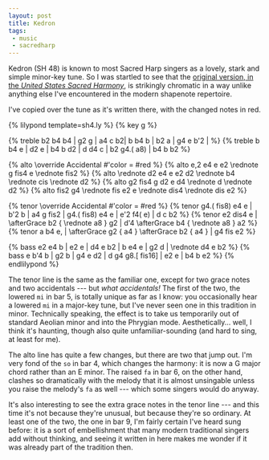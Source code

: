```yaml
---
layout: post
title: Kedron
tags:
 - music
 - sacredharp
---
```


Kedron (SH 48) is known to most Sacred Harp singers as a lovely, stark and
simple minor-key tune. So I was startled to see that the [original
version, in the *United States Sacred
Harmony*](http://people.bethel.edu/~rhomar/TunePages/Kedron.html), is
strikingly chromatic in a way unlike anything else I've encountered in the modern
shapenote repertoire.

I've copied over the tune as it's written there, with the changed notes in red.

{% lilypond template=sh4.ly %}
{% key g %}

{% treble b2 b4 b4 | g2 g | a4 c b2| b b4 b | b2 a | g4 e b'2  | %}
{% treble b b4 e | d2 e | b4 b d2 | d d4 c | b2 g4.( a8) | b4 b b2 %}

{% alto \override Accidental #'color = #red %}
{% alto e,2 e4 e e2 \rednote g fis4 e \rednote fis2 %}
{% alto \rednote d2 e4 e e2 d2 \rednote b4 \rednote cis \rednote d2 %}
{% alto g2 fis4 g d2 e d4 \rednote d \rednote d2 %}
{% alto fis2 g4 \rednote fis e2 e \rednote dis4 \rednote dis  e2 %}

{% tenor \override Accidental #'color = #red %}
{% tenor g4.( fis8) e4 e | b'2 b | a4 g fis2 | g4.( fis8) e4 e | e'2  f4( e) | d c b2 %}
{% tenor e2 dis4 e | \afterGrace b2 { \rednote a8 } g2 | d'4 \afterGrace b4 { \rednote a8 } a2 %}
{% tenor  a b4 e, | \afterGrace g2 { a4 } \afterGrace  b2 { a4 } | g4 fis e2 %}

{% bass e2 e4 b | e2 e | d4 e b2 | b e4 e | g2 d | \rednote d4 e b2 %}
{% bass  e b'4 b | g2 b | g4 e d2 | d g4 g8.[ fis16] | e2 e | b4 b e2 %}
{% endlilypond %}

The tenor line is the same as the familiar one, except for two grace notes and
two accidentals --- but *what accidentals!* The first of the two, the lowered
`mi` in bar 5, is totally unique as far as I know:
you occasionally hear a lowered `mi` in a major-key tune, but I've never seen
one in this tradition in minor.  Technically speaking, the effect is to take us temporarily out
of standard Aeolian minor and into the Phrygian mode. Aesthetically... well, I
think it's haunting, though also quite unfamiliar-sounding (and hard to sing, at
least for me).

The alto line has quite a few changes, but there are two that jump out. I'm
very fond of the `so` in bar 4, which changes the harmony: it is now a G
major chord rather than an E minor. The raised `fa` in bar 6, on the other
hand, clashes so dramatically with the melody that it is almost unsingable
unless you raise the melody's `fa` as well --- which some singers would do anyway.

It's also interesting to see the extra grace notes in the tenor line --- and
this time it's not because they're unusual, but because they're so ordinary. At
least one of the two, the one in bar 9, I'm fairly certain I've heard sung
before: it is a sort of embellishment that many modern traditional singers add
without thinking, and seeing it written in here makes me wonder if it was
already part of the tradition then.
